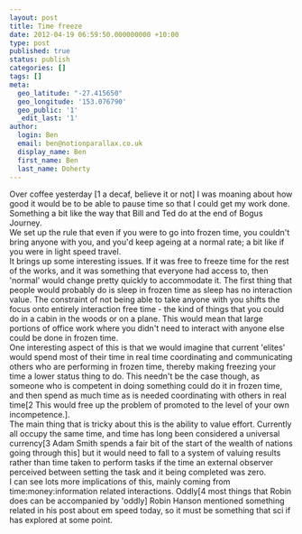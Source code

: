 ```yaml
---
layout: post
title: Time freeze
date: 2012-04-19 06:59:50.000000000 +10:00
type: post
published: true
status: publish
categories: []
tags: []
meta:
  geo_latitude: "-27.415650"
  geo_longitude: '153.076790'
  geo_public: '1'
  _edit_last: '1'
author:
  login: Ben
  email: ben@notionparallax.co.uk
  display_name: Ben
  first_name: Ben
  last_name: Doherty
---
```

<p>Over coffee yesterday [1 a decaf, believe it or not] I was moaning about how good it would be to be able to pause time so that I could get my work done. Something a bit like the way that Bill and Ted do at the end of Bogus Journey.<br />
We set up the rule that even if you were to go into frozen time, you couldn't bring anyone with you, and you'd keep ageing at a normal rate; a bit like if you were in light speed travel.<br />
It brings up some interesting issues. If it was free to freeze time for the rest of the works, and it was something that everyone had access to, then 'normal' would change pretty quickly to accommodate it. The first thing that people would probably do is sleep in frozen time as sleep has no interaction value. The constraint of not being able to take anyone with you shifts the focus onto entirely interaction free time - the kind of things that you could do in a cabin in the woods or on a plane. This would mean that large portions of office work where you didn't need to interact with anyone else could be done in frozen time.<br />
One interesting aspect of this is that we would imagine that current 'elites' would spend most of their time in real time coordinating and communicating others who are performing in frozen time, thereby making freezing your time a lower status thing to do. This needn't be the case though, as someone who is competent in doing something could do it in frozen time, and then spend as much time as is needed coordinating with others in real time[2 This would free up the problem of promoted to the level of your own incompetence.].<br />
The main thing that is tricky about this is the ability to value effort. Currently all occupy the same time, and time has long been considered a universal currency[3 Adam Smith spends a fair bit of the start of the wealth of nations going through this] but it would need to fall to a system of valuing results rather than time taken to perform tasks if the time an external observer perceived between setting the task and it being completed was zero.<br />
I can see lots more implications of this, mainly coming from time:money:information related interactions. Oddly[4 most things that Robin does can be accompanied by 'oddly] Robin Hanson mentioned something related in his post about em speed today, so it must be something that sci if has explored at some point.</p>
